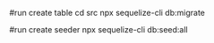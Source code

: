 
#run create table
cd src
npx sequelize-cli db:migrate

#run create seeder
npx sequelize-cli db:seed:all